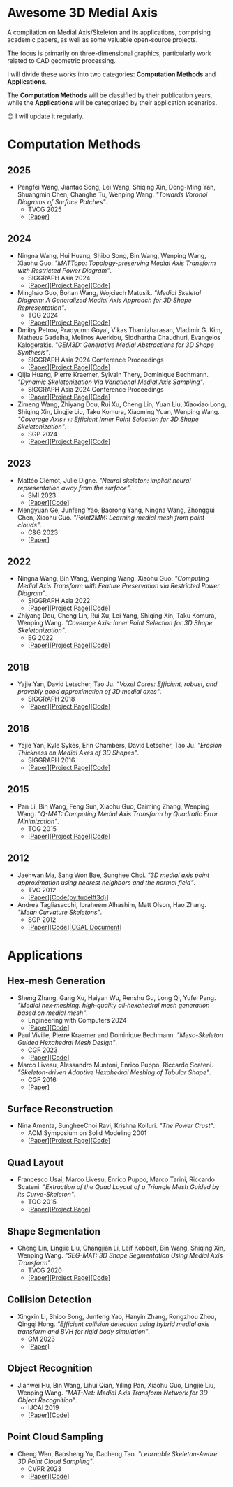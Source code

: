 # Awesome 3D Medial Axis
A compilation on Medial Axis/Skeleton and its applications, comprising academic papers, as well as some valuable open-source projects. 

The focus is primarily on three-dimensional graphics, particularly work related to CAD geometric processing.

I will divide these works into two categories: **Computation Methods** and **Applications**.

The **Computation Methods** will be classified by their publication years, while the **Applications** will be categorized by their application scenarios.

:blush: I will update it regularly.

# Computation Methods
## 2025
- Pengfei Wang, Jiantao Song, Lei Wang, Shiqing Xin, Dong-Ming Yan, Shuangmin Chen, Changhe Tu, Wenping Wang. *"Towards Voronoi Diagrams of Surface Patches"*. 
  - TVCG 2025
  - [[Paper](https://ieeexplore.ieee.org/document/10845125)]

## 2024
- Ningna Wang, Hui Huang, Shibo Song, Bin Wang, Wenping Wang, Xiaohu Guo. *"MATTopo: Topology-preserving Medial Axis Transform with Restricted Power Diagram"*. 
  - SIGGRAPH Asia 2024 
  - [[Paper](https://arxiv.org/abs/2403.18761)][[Project Page](https://ningnawang.github.io/projects/2024_mattopo/)][[Code](https://github.com/ningnawang/MATTopo)]
- Minghao Guo, Bohan Wang, Wojciech Matusik. *"Medial Skeletal Diagram: A Generalized Medial Axis Approach for 3D Shape Representation"*. 
  - TOG 2024 
  - [[Paper](https://dl.acm.org/doi/10.1145/3687964)][[Project Page](https://gmh14.github.io/medial-skeletal-diagram/)][[Code](https://github.com/bohanwang/MSD)]
- Dmitry Petrov, Pradyumn Goyal, Vikas Thamizharasan, Vladimir G. Kim, Matheus Gadelha, Melinos Averkiou, Siddhartha Chaudhuri, Evangelos Kalogerakis. *"GEM3D: Generative Medial Abstractions for 3D Shape Synthesis"*. 
  - SIGGRAPH Asia 2024 Conference Proceedings
  - [[Paper](https://dl.acm.org/doi/10.1145/3641519.3657415)][[Project Page](https://lodurality.github.io/GEM3D/)][[Code](https://github.com/lodurality/GEM3D_paper_code)]
- Qijia Huang, Pierre Kraemer, Sylvain Thery, Dominique Bechmann. *"Dynamic Skeletonization Via Variational Medial Axis Sampling"*. 
  - SIGGRAPH Asia 2024 Conference Proceedings
  - [[Paper](https://huang46u.github.io/VMAS/static/pdfs/Dynamic_Skeletonization_via_Variational_Medial_Axis_Sampling.pdf)][[Project Page](https://huang46u.github.io/VMAS/)][[Code](https://github.com/huang46u/VMAS-code)]
- Zimeng Wang, Zhiyang Dou, Rui Xu, Cheng Lin, Yuan Liu, Xiaoxiao Long, Shiqing Xin, Lingjie Liu, Taku Komura, Xiaoming Yuan, Wenping Wang. *"Coverage Axis++: Efficient Inner Point Selection for 3D Shape Skeletonization"*. 
  - SGP 2024 
  - [[Paper](https://arxiv.org/pdf/2401.12946.pdf)][[Project Page](https://frank-zy-dou.github.io/projects/CoverageAxis++/index.html)][[Code](https://github.com/Frank-ZY-Dou/Coverage_Axis)]

## 2023
- Mattéo Clémot, Julie Digne. *"Neural skeleton: implicit neural representation away from the surface"*. 
  - SMI 2023
  - [[Paper](https://www.sciencedirect.com/science/article/pii/S0097849323001085)][[Code](https://github.com/MClemot/SkeletonLearning)]
- Mengyuan Ge, Junfeng Yao, Baorong Yang, Ningna Wang, Zhonggui Chen, Xiaohu Guo. *"Point2MM: Learning medial mesh from point clouds"*. 
  - C&G 2023 
  - [[Paper](https://www.sciencedirect.com/science/article/pii/S0097849323001498?via%3Dihub)]

## 2022
- Ningna Wang, Bin Wang, Wenping Wang, Xiaohu Guo. *"Computing Medial Axis Transform with Feature Preservation via Restricted Power Diagram"*. 
  - SIGGRAPH Asia 2022 
  - [[Paper](https://arxiv.org/abs/2210.13676)][[Project Page](https://ningnawang.github.io/projects/2022_matfp/)][[Code](https://github.com/ningnawang/matfp)]
- Zhiyang Dou, Cheng Lin, Rui Xu, Lei Yang, Shiqing Xin, Taku Komura, Wenping Wang. *"Coverage Axis: Inner Point Selection for 3D Shape Skeletonization"*. 
  - EG 2022 
  - [[Paper](https://arxiv.org/abs/2110.00965)][[Project Page](https://frank-zy-dou.github.io/projects/CoverageAxis/index.html)][[Code](https://github.com/Frank-ZY-Dou/Coverage_Axis)]

## 2018
- Yajie Yan, David Letscher, Tao Ju. *"Voxel Cores: Efficient, robust, and provably good approximation of 3D medial axes"*. 
  - SIGGRAPH 2018
  - [[Paper](https://yajieyan.github.io/vc_sig18/voxelma.pdf)][[Project Page](https://yajieyan.github.io/publication/voxelcore/overview/)][[Code](https://github.com/danielyan86129/voxel_ma)]


## 2016
- Yajie Yan, Kyle Sykes, Erin Chambers, David Letscher, Tao Ju. *"Erosion Thickness on Medial Axes of 3D Shapes"*. 
  - SIGGRAPH 2016
  - [[Paper](https://www.cse.wustl.edu/~taoju/research/et.pdf)][[Project Page](https://yajieyan.github.io/publication/et/overview/)][[Code](https://github.com/danielyan86129/ET)]

## 2015
- Pan Li, Bin Wang, Feng Sun, Xiaohu Guo, Caiming Zhang, Wenping Wang. *"Q-MAT: Computing Medial Axis Transform by Quadratic Error Minimization"*. 
  - TOG 2015 
  - [[Paper](https://dl.acm.org/doi/10.1145/2753755)][[Project Page](https://binwangthss.github.io/qmat/qmat.html)][[Code](https://binwangthss.github.io/qmat/qmat_x64_sourcecode.rar)]

## 2012
- Jaehwan Ma, Sang Won Bae, Sunghee Choi. *"3D medial axis point approximation using nearest neighbors and the normal field"*. 
  - TVC 2012 
  - [[Paper](https://link.springer.com/article/10.1007/s00371-011-0594-7)][[Code(by tudelft3d)](https://github.com/tudelft3d/masbcpp)]
- Andrea Tagliasacchi, Ibraheem Alhashim, Matt Olson, Hao Zhang. *"Mean Curvature Skeletons"*. 
  - SGP 2012 
  - [[Paper](https://projet.liris.cnrs.fr/imagine/pub/proceedings/SGP-2012/pdf/v31i5pp1735-1744.pdf)][[Code](https://github.com/taiya/starlab-mcfskel)][[CGAL Document](https://doc.cgal.org/latest/Surface_mesh_skeletonization/index.html)]

# Applications
## Hex-mesh Generation
- Sheng Zhang, Gang Xu, Haiyan Wu, Renshu Gu, Long Qi, Yufei Pang. *"Medial hex‑meshing: high‑quality all‑hexahedral mesh generation based on medial mesh"*. 
  - Engineering with Computers 2024 
  - [[Paper](https://link.springer.com/article/10.1007/s00366-023-01925-5)][[Code](https://github.com/zs0510/Medial-HexMeshing)]
- Paul Viville, Pierre Kraemer and Dominique Bechmann. *"Meso-Skeleton Guided Hexahedral Mesh Design"*. 
  - CGF 2023 
  - [[Paper](https://onlinelibrary.wiley.com/doi/pdfdirect/10.1111/cgf.14932)][[Code](https://github.com/cgogn/CGoGN_3)]
- Marco Livesu, Alessandro Muntoni, Enrico Puppo, Riccardo Scateni. *"Skeleton-driven Adaptive Hexahedral Meshing of Tubular Shape"*. 
  - CGF 2016 
  - [[Paper](https://onlinelibrary.wiley.com/doi/10.1111/cgf.13021)]

## Surface Reconstruction
- Nina Amenta, SungheeChoi Ravi, Krishna Kolluri. *"The Power Crust"*. 
  - ACM Symposium on Solid Modeling 2001
  - [[Paper](https://www.cs.ucdavis.edu/~amenta/pubs/sm.pdf)][[Project Page](https://web.cs.ucdavis.edu/~amenta/powercrust.html)][[Code](https://web.cs.ucdavis.edu/~amenta/powercrust.html)]

## Quad Layout
- Francesco Usai, Marco Livesu, Enrico Puppo, Marco Tarini, Riccardo Scateni. *"Extraction of the Quad Layout of a Triangle Mesh Guided by its Curve-Skeleton"*. 
  - TOG 2015 
  - [[Paper](https://dl.acm.org/doi/abs/10.1145/2809785)][[Project Page](http://pers.ge.imati.cnr.it/livesu/papers/ULPTS15/ULPTS15.html)]

## Shape Segmentation
- Cheng Lin, Lingjie Liu, Changjian Li, Leif Kobbelt, Bin Wang, Shiqing Xin, Wenping Wang. *"SEG-MAT: 3D Shape Segmentation Using Medial Axis Transform"*. 
  - TVCG 2020 
  - [[Paper](https://arxiv.org/pdf/2010.11488)][[Project Page](https://enigma-li.github.io/projects/segmat/SEG-MAT.html)][[Code](https://github.com/clinplayer/SEG-MAT)]
  
## Collision Detection
- Xingxin Li, Shibo Song, Junfeng Yao, Hanyin Zhang, Rongzhou Zhou, Qingqi Hong. *"Efficient collision detection using hybrid medial axis transform and BVH for rigid body simulation"*. 
  - GM 2023 
  - [[Paper](https://www.sciencedirect.com/science/article/pii/S1524070323000103)]

## Object Recognition
- Jianwei Hu, Bin Wang, Lihui Qian, Yiling Pan, Xiaohu Guo, Lingjie Liu, Wenping Wang. *"MAT-Net: Medial Axis Transform Network for 3D Object Recognition"*. 
  - IJCAI 2019 
  - [[Paper](https://www.ijcai.org/proceedings/2019/0109.pdf)][[Code](https://github.com/JianweiHu94/MAT-NET)]

## Point Cloud Sampling
- Cheng Wen, Baosheng Yu, Dacheng Tao. *"Learnable Skeleton-Aware 3D Point Cloud Sampling"*. 
  - CVPR 2023 
  - [[Paper](https://openaccess.thecvf.com/content/CVPR2023/papers/Wen_Learnable_Skeleton-Aware_3D_Point_Cloud_Sampling_CVPR_2023_paper.pdf)][[Code](https://github.com/wenc13/Skeleton-Aware-Sampling)]